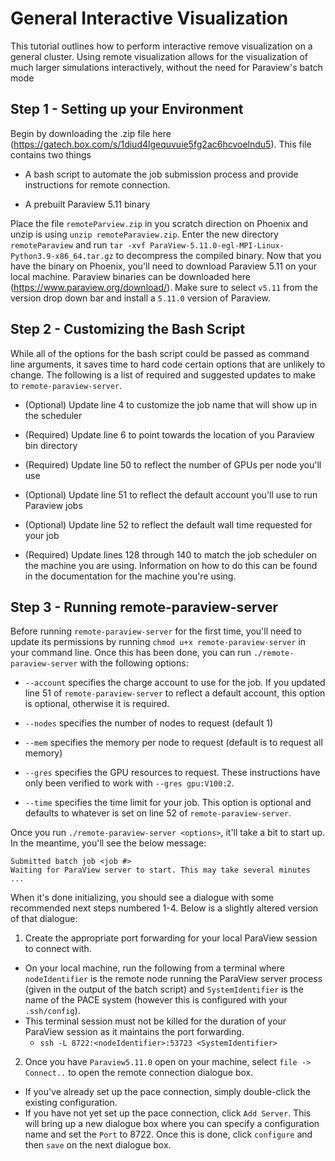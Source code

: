 # General Interactive Visualization
This tutorial outlines how to perform interactive remove visualization on a general cluster.
Using remote visualization allows for the visualization of much larger simulations interactively, without the need for Paraview's batch mode

## Step 1 - Setting up your Environment
Begin by downloading the .zip file here (https://gatech.box.com/s/1diud4lgequvuie5fg2ac6hcvoelndu5).
This file contains two things

- A bash script to automate the job submission process and provide instructions for remote connection.

- A prebuilt Paraview 5.11 binary

Place the file `remoteParview.zip` in you scratch direction on Phoenix and unzip is using `unzip remoteParaview.zip`.
Enter the new directory `remoteParaview` and run `tar -xvf ParaView-5.11.0-egl-MPI-Linux-Python3.9-x86_64.tar.gz` to decompress the compiled binary.
Now that you have the binary on Phoenix, you'll need to download Paraview 5.11 on your local machine.
Paraview binaries can be downloaded here (https://www.paraview.org/download/).
Make sure to select `v5.11` from the version drop down bar and install a `5.11.0` version of Paraview.

## Step 2 - Customizing the Bash Script
While all of the options for the bash script could be passed as command line arguments, it saves time to hard code certain options that are unlikely to change.
The following is a list of required and suggested updates to make to `remote-paraview-server`.

- (Optional) Update line 4 to customize the job name that will show up in the scheduler

- (Required) Update line 6 to point towards the location of you Paraview bin directory

- (Required) Update line 50 to reflect the number of GPUs per node you'll use

- (Optional) Update line 51 to reflect the default account you'll use to run Paraview jobs

- (Optional) Update line 52 to reflect the default wall time requested for your job

- (Required) Update lines 128 through 140 to match the job scheduler on the machine you are using.
Information on how to do this can be found in the documentation for the machine you're using.

## Step 3 - Running remote-paraview-server
Before running `remote-paraview-server` for the first time, you'll need to update its permissions by running `chmod u+x remote-paraview-server` in your command line.
Once this has been done, you can run `./remote-paraview-server` with the following options:

- `--account` specifies the charge account to use for the job.
If you updated line 51 of `remote-paraview-server` to reflect a default account, this option is optional, otherwise it is required.

- `--nodes` specifies the number of nodes to request (default 1)

- `--mem` specifies the memory per node to request (default is to request all memory)

- `--gres` specifies the GPU resources to request.
These instructions have only been verified to work with `--gres gpu:V100:2`.

- `--time` specifies the time limit for your job.
This option is optional and defaults to whatever is set on line 52 of `remote-paraview-server`.

Once you run `./remote-paraview-server <options>`, it'll take a bit to start up. 
In the meantime, you'll see the below message:

```
Submitted batch job <job #>
Waiting for ParaView server to start. This may take several minutes  ...
```

When it's done initializing, you should see a dialogue with some recommended next steps numbered 1-4. 
Below is a slightly altered version of that dialogue:


1) Create the appropriate port forwarding for your local ParaView session to connect with.
* On your local machine, run the following from a terminal where `nodeIdentifier` is the remote node running the ParaView server process (given in the output of the batch script) and `SystemIdentifier` is the name of the PACE system (however this is configured with your `.ssh/config`).
* This terminal session must not be killed for the duration of your ParaView session as it maintains the port forwarding.
    * `ssh -L 8722:<nodeIdentifier>:53723 <SystemIdentifier>`

2) Once you have `Paraview5.11.0` open on your machine, select `file -> Connect..` to open the remote connection dialogue box.
* If you've already set up the pace connection, simply double-click the existing configuration.
* If you have not yet set up the pace connection, click `Add Server`.
This will bring up a new dialogue box where you can specify a configuration name and set the `Port` to 8722.
Once this is done, click `configure` and then `save` on the next dialogue box.
